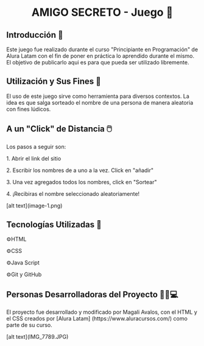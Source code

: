 <h1 align="center"> AMIGO SECRETO - Juego 🎡 </h1>

<h2> Introducción 📒</h2>
<p> Este juego fue realizado durante el curso "Principiante en Programación" de Alura Latam con el fin de poner en práctica lo aprendido durante el mismo. El objetivo de publicarlo aqui es para que pueda ser utilizado libremente. </p>

<h2> Utilización y Sus Fines 🎯</h2>
<p> El uso de este juego sirve como herramienta para diversos contextos. La idea es que salga sorteado el nombre de una persona de manera aleatoria con fines lúdicos. </p>

<h2> A un "Click" de Distancia 🖱️ </h2>
<p> Los pasos a seguir son:</p>
<p> 1. Abrir el link del sitio</p>
<p> 2. Escribir los nombres de a uno a la vez. Click en "añadir"</p>
<p> 3. Una vez agregados todos los nombres, click en "Sortear"</p>
<p> 4. ¡Recibiras el nombre seleccionado aleatoriamente! </p>
[alt text](image-1.png)
<h2> Tecnologías Utilizadas 📎</h2>
<p> ⚙️HTML </p>
<p>⚙️CSS</p>
<p>⚙️Java Script</p>
<p>⚙️Git y GitHub </p>

<h2> Personas Desarrolladoras del Proyecto 👩🏻💻</h2>
<p>El proyecto fue desarrollado y modificado por Magali Avalos, con el HTML y el CSS  creados por [Alura Latam] (https://www.aluracursos.com/) como parte de su curso. 
<p>[alt text](IMG_7789.JPG)</p>
